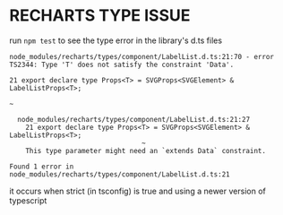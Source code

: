 # RECHARTS TYPE ISSUE

run `npm test` to see the type error in the library's d.ts files

```
node_modules/recharts/types/component/LabelList.d.ts:21:70 - error TS2344: Type 'T' does not satisfy the constraint 'Data'.

21 export declare type Props<T> = SVGProps<SVGElement> & LabelListProps<T>;
                                                                        ~

  node_modules/recharts/types/component/LabelList.d.ts:21:27
    21 export declare type Props<T> = SVGProps<SVGElement> & LabelListProps<T>;
                                 ~
    This type parameter might need an `extends Data` constraint.

Found 1 error in node_modules/recharts/types/component/LabelList.d.ts:21
```

it occurs when strict (in tsconfig) is true and using a newer version of typescript